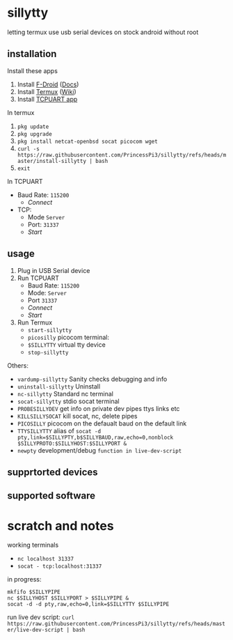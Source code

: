 # sillytty
letting termux use usb serial devices on stock android without root

## installation
Install these apps
1. Install [F-Droid](https://f-droid.org/en/) ([Docs](https://f-droid.org/en/docs/))
2. Install [Termux](https://f-droid.org/en/packages/com.termux/) ([Wiki](https://wiki.termux.com/wiki/Main_Page))
3. Install [TCPUART app](https://play.google.com/store/apps/details?id=com.hardcodedjoy.tcpuart)

In termux
1. `pkg update`
2. `pkg upgrade`
3. `pkg install netcat-openbsd socat picocom wget`
4. `curl -s https://raw.githubusercontent.com/PrincessPi3/sillytty/refs/heads/master/install-sillytty | bash`
5. `exit`

In TCPUART
* Baud Rate: `115200`  
    * _Connect_  
* TCP:   
    * Mode `Server`  
    * Port: `31337`  
    * _Start_

## usage
1. Plug in USB Serial device
2. Run TCPUART
    * Baud Rate: `115200` 
    * Mode: `Server`
    * Port `31337`
    * _Connect_
    * _Start_
3. Run Termux
    * `start-sillytty`
    * `picosilly` picocom terminal: 
    * `$SILLYTTY` virtual tty device 
    * `stop-sillytty`

Others:
* `vardump-sillytty` Sanity checks debugging and info 
* `uninstall-sillytty` Uninstall 
* `nc-sillytty` Standard nc terminal  
* `socat-sillytty` stdio socat terminal 
* `PROBESILLYDEV` get info on private dev pipes ttys links etc 
* `KILLSILLYSOCAT` kill socat, nc, delete pipes 
* `PICOSILLY` picocom on the defaualt baud on the default link 
* `TTYSILLYTTY` alias of `socat -d pty,link=$SILLYPTY,b$SILLYBAUD,raw,echo=0,nonblock $SILLYPROTO:$SILLYHOST:$SILLYPORT &`
* `newpty` development/debug `function in live-dev-script`

## supprtorted devices
## supported software

# scratch and notes
working terminals
* `nc localhost 31337`
* `socat - tcp:localhost:31337`

in progress:
```
mkfifo $SILLYPIPE
nc $SILLYHOST $SILLYPORT > $SILLYPIPE &
socat -d -d pty,raw,echo=0,link=$SILLYTTY $SILLYPIPE
```

run live dev script: `curl https://raw.githubusercontent.com/PrincessPi3/sillytty/refs/heads/master/live-dev-script | bash`